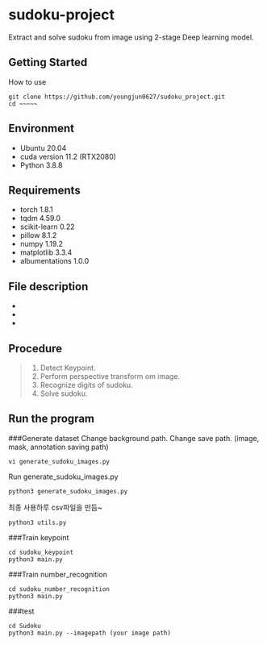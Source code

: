 # sudoku-project
Extract and solve sudoku from image using 2-stage Deep learning model.

## Getting Started
How to use
```    
git clone https://github.com/youngjun0627/sudoku_project.git
cd ~~~~~
```

## Environment
- Ubuntu 20.04
- cuda version 11.2 (RTX2080)
- Python 3.8.8

## Requirements
- torch 1.8.1
- tqdm 4.59.0
- scikit-learn 0.22
- pillow 8.1.2
- numpy 1.19.2
- matplotlib 3.3.4
- albumentations 1.0.0


## File description
- 
- 
- 

## Procedure
 > 1. Detect Keypoint.
 > 2. Perform perspective transform om image.
 > 3. Recognize digits of sudoku.
 > 4. Solve sudoku.

## Run the program
###Generate dataset
Change background path.
Change save path. (image, mask, annotation saving path)
```  
vi generate_sudoku_images.py
``` 
Run generate_sudoku_images.py
```  
python3 generate_sudoku_images.py
```  
최종 사용하루 csv파일을 만듬~
```  
python3 utils.py
```  

###Train keypoint
```  
cd sudoku_keypoint
python3 main.py
```  

###Train number_recognition 
```  
cd sudoku_number_recognition 
python3 main.py
```  

###test
```  
cd Sudoku
python3 main.py --imagepath (your image path)
```  





